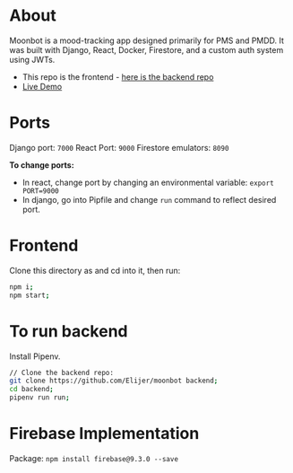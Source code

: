 # About
Moonbot is a mood-tracking app designed primarily for PMS and PMDD.
It was built with Django, React, Docker, Firestore, and a custom auth system using JWTs.
- This repo is the frontend - [here is the backend repo](https://github.com/Elijer/moonbot)
- [Live Demo](https://mymoonbot.netlify.app/login)

# Ports
Django port: `7000`
React Port: `9000`
Firestore emulators: `8090`

**To change ports:**
- In react, change port by changing an environmental variable: `export PORT=9000`
- In django, go into Pipfile and change `run` command to reflect desired port.

# Frontend
Clone this directory as and cd into it, then run:
```bash
npm i;
npm start;
```

# To run backend
Install Pipenv.

```bash
// Clone the backend repo:
git clone https://github.com/Elijer/moonbot backend;
cd backend;
pipenv run run;
```

# Firebase Implementation

Package:
`npm install firebase@9.3.0 --save`
